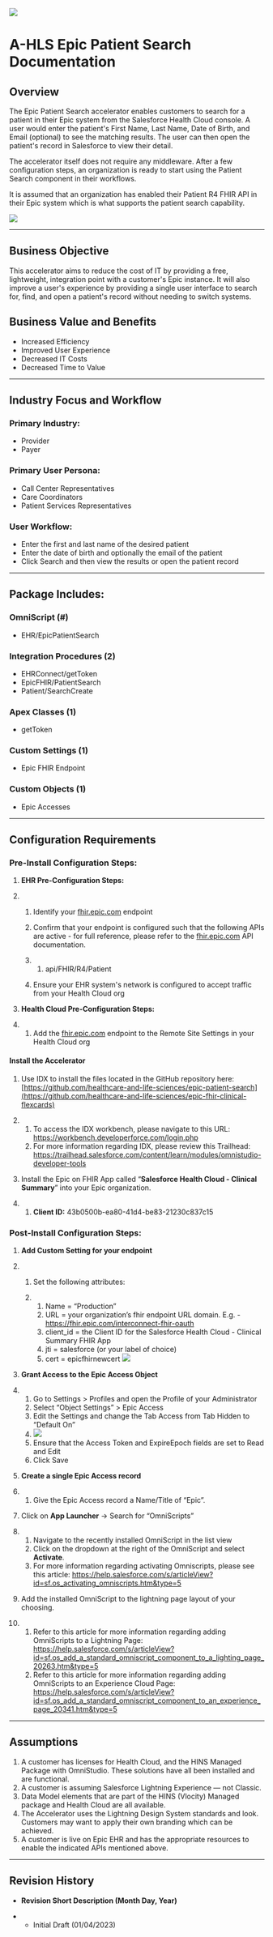 ![](/images/ahlsbanner.png)
# A-HLS Epic Patient Search Documentation 

## **Overview**

The Epic Patient Search accelerator enables customers to search for a patient in their Epic system from the Salesforce Health Cloud console. A user would enter the patient's First Name, Last Name, Date of Birth, and Email (optional) to see the matching results. The user can then open the patient's record in Salesforce to view their detail. 

The accelerator itself does not require any middleware. After a few configuration steps, an organization is ready to start using the Patient Search component in their workflows.

It is assumed that an organization has enabled their Patient R4 FHIR API in their Epic system which is what supports the patient search capability.

![](/images/searchimage1.png)


------

## **Business Objective**

This accelerator aims to reduce the cost of IT by providing a free, lightweight, integration point with a customer's Epic instance. 
It will also improve a user's experience by providing a single user interface to search for, find, and open a patient's record without needing to switch systems.

## **Business Value and Benefits**

- Increased Efficiency
- Improved User Experience
- Decreased IT Costs
- Decreased Time to Value

------

## **Industry Focus and Workflow**

### **Primary Industry:**

- Provider
- Payer

### **Primary User Persona:**

- Call Center Representatives
- Care Coordinators
- Patient Services Representatives

### **User Workflow:**

- Enter the first and last name of the desired patient
- Enter the date of birth and optionally the email of the patient
- Click Search and then view the results or open the patient record

------

## **Package Includes:**

### **OmniScript (#)**

- EHR/EpicPatientSearch

### **Integration Procedures (2)**

- EHRConnect/getToken
- EpicFHIR/PatientSearch
- Patient/SearchCreate

### **Apex Classes (1)**

- getToken

### **Custom Settings (1)**

- Epic FHIR Endpoint

### **Custom Objects (1)**

- Epic Accesses

------

## **Configuration Requirements**

### **Pre-Install Configuration Steps:**

1. **EHR Pre-Configuration Steps:**

2. 1. Identify your [fhir.epic.com](https://fhir.epic.com/) endpoint

   2. Confirm that your endpoint is configured such that the following APIs are active - for full reference, please refer to the [fhir.epic.com](http://fhir.epic.com) API documentation.

   3. 1. api/FHIR/R4/Patient

   4. Ensure your EHR system's network is configured to accept traffic from your Health Cloud org

3. **Health Cloud Pre-Configuration Steps:**

4. 1. Add the [fhir.epic.com](https://fhir.epic.com/) endpoint to the Remote Site Settings in your Health Cloud org

#### Install the Accelerator 

1. Use IDX to install the files located in the GitHub repository here: [https://github.com/healthcare-and-life-sciences/epic-patient-search](https://github.com/healthcare-and-life-sciences/epic-fhir-clinical-flexcards)

2. 1. To access the IDX workbench, please navigate to this URL: https://workbench.developerforce.com/login.php
   2. For more information regarding IDX, please review this Trailhead: https://trailhead.salesforce.com/content/learn/modules/omnistudio-developer-tools

3. Install the Epic on FHIR App called “**Salesforce Health Cloud - Clinical Summary**” into your Epic organization.

4. 1. **Client ID:** 43b0500b-ea80-41d4-be83-21230c837c15

### **Post-Install Configuration Steps:**

1. **Add Custom Setting for your endpoint**

2. 1. Set the following attributes:

   2. 1. Name = “Production”
      2. URL = your organization’s fhir endpoint URL domain. E.g. - 
         https://fhir.epic.com/interconnect-fhir-oauth
      3. client_id = the Client ID for the Salesforce Health Cloud - Clinical Summary FHIR App
      4. jti = salesforce (or your label of choice)
      5. cert = epicfhirnewcert
![](/images/searchimage2.png)


1. **Grant Access to the Epic Access Object**

2. 1. Go to Settings > Profiles and open the Profile of your Administrator
   2. Select “Object Settings” > Epic Access
   3. Edit the Settings and change the Tab Access from Tab Hidden to “Default On”
   4. ![](/images/searchimage3.png)
   5. Ensure that the Access Token and ExpireEpoch fields are set to Read and Edit
   6. Click Save

3. **Create a single Epic Access record** 

4. 1. Give the Epic Access record a Name/Title of “Epic”.

1. Click on **App Launcher** → Search for “OmniScripts”

2. 1. Navigate to the recently installed OmniScript in the list view
   2. Click on the dropdown at the right of the OmniScript and select **Activate**.
   3. For more information regarding activating Omniscripts, please see this article: https://help.salesforce.com/s/articleView?id=sf.os_activating_omniscripts.htm&type=5

3. Add the installed OmniScript to the lightning page layout of your choosing. 

4. 1. Refer to this article for more information regarding adding OmniScripts to a Lightning Page: https://help.salesforce.com/s/articleView?id=sf.os_add_a_standard_omniscript_component_to_a_lighting_page_20263.htm&type=5
   2. Refer to this article for more information regarding adding OmniScripts to an Experience Cloud Page: https://help.salesforce.com/s/articleView?id=sf.os_add_a_standard_omniscript_component_to_an_experience_page_20341.htm&type=5

------

## **Assumptions**

1. A customer has licenses for Health Cloud, and the HINS Managed Package with OmniStudio. These solutions have all been installed and are functional.
2. A customer is assuming Salesforce Lightning Experience — not Classic.
3. Data Model elements that are part of the HINS (Vlocity) Managed package and Health Cloud are all available.
4. The Accelerator uses the Lightning Design System standards and look. Customers may want to apply their own branding which can be achieved.
5. A customer is live on Epic EHR and has the appropriate resources to enable the indicated APIs mentioned above.

------

## **Revision History**

- **Revision Short Description (Month Day, Year)**

- - Initial Draft (01/04/2023)
